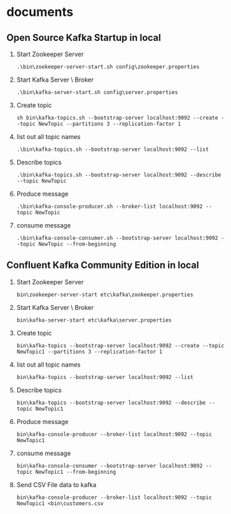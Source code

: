 # documents

## Open Source Kafka Startup in local ##

1. Start Zookeeper Server

    ```.\bin\zookeeper-server-start.sh config\zookeeper.properties```

2. Start Kafka Server \ Broker

    ```.\bin\kafka-server-start.sh config\server.properties```

3. Create topic

    ```sh bin\kafka-topics.sh --bootstrap-server localhost:9092 --create --topic NewTopic --partitions 3 --replication-factor 1```

4. list out all topic names

    ``` .\bin\kafka-topics.sh --bootstrap-server localhost:9092 --list ```

5. Describe topics
  
    ``` .\bin\kafka-topics.sh --bootstrap-server localhost:9092 --describe --topic NewTopic ```

6. Produce message

    ```.\bin\kafka-console-producer.sh --broker-list localhost:9092 --topic NewTopic```


7. consume message

    ``` .\bin\kafka-console-consumer.sh --bootstrap-server localhost:9092 --topic NewTopic --from-beginning ```


## Confluent Kafka Community Edition in local ##

1. Start Zookeeper Server

    ```bin\zookeeper-server-start etc\kafka\zookeeper.properties```

2. Start Kafka Server \ Broker

    ```bin\kafka-server-start etc\kafka\server.properties```

3. Create topic

    ```bin\kafka-topics --bootstrap-server localhost:9092 --create --topic NewTopic1 --partitions 3 --replication-factor 1```

4. list out all topic names

    ``` bin\kafka-topics --bootstrap-server localhost:9092 --list ```

5. Describe topics
  
    ``` bin\kafka-topics --bootstrap-server localhost:9092 --describe --topic NewTopic1 ```

6. Produce message

    ```bin\kafka-console-producer --broker-list localhost:9092 --topic NewTopic1```


7. consume message

    ```bin\kafka-console-consumer --bootstrap-server localhost:9092 --topic NewTopic1 --from-beginning ```
    
8. Send CSV File data to kafka    

   ```bin\kafka-console-producer --broker-list localhost:9092 --topic NewTopic1 <bin\customers.csv```
   
   
